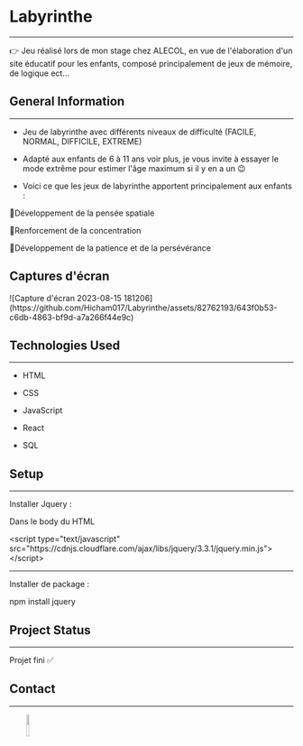 
 


<h1>Labyrinthe</h1>
<hr><p>👉 Jeu réalisé lors de mon stage chez ALECOL, en  vue de l'élaboration d'un site éducatif pour les enfants, composé principalement de jeux de mémoire, de logique ect...</p><h2>General Information</h2>
<hr><ul>
<li>Jeu de labyrinthe avec différents niveaux de difficulté (FACILE, NORMAL, DIFFICILE, EXTREME)</li>
</ul><ul>
<li>Adapté aux enfants de 6 à 11 ans voir plus, je vous invite à essayer le mode extrême pour estimer l'âge maximum si il y en a un 😉</li>
</ul><ul>
<li>Voici ce que les jeux de labyrinthe apportent principalement aux enfants :</li>
</ul>
<p>🔹Développement de la pensée spatiale</p>
<p>🔹Renforcement de la concentration</p>
<p>🔹Développement de la patience et de la persévérance</p><h2>Captures d'écran
</h2>![Capture d'écran 2023-08-15 181206](https://github.com/Hicham017/Labyrinthe/assets/82762193/643f0b53-c6db-4863-bf9d-a7a266f44e9c)

<h2>Technologies Used</h2>
<hr><ul>
<li>HTML</li>
</ul><ul>
<li>CSS</li>
</ul><ul>
<li>JavaScript</li>
</ul><ul>
<li>React</li>
</ul><ul>
<li>SQL</li>
</ul><h2>Setup</h2>
<hr><p>Installer Jquery :</p>
<p>Dans le body du HTML</p>
 &lt;script type="text/javascript" src="https://cdnjs.cloudflare.com/ajax/libs/jquery/3.3.1/jquery.min.js"&gt;&lt;/script&gt;
<hr>
<p>Installer de package :</p>
<p>npm install jquery</p><h2>Project Status</h2>
<hr><p>Projet fini ✅</p><h2>Contact</h2>
<hr><p><span style="margin-right: 30px;"></span><a href="https://www.linkedin.com/in/hicham-roldan-152a051b6/"><img target="_blank" src="https://cdn.jsdelivr.net/gh/devicons/devicon/icons/linkedin/linkedin-original.svg" style="width: 10%;"></a></p>


